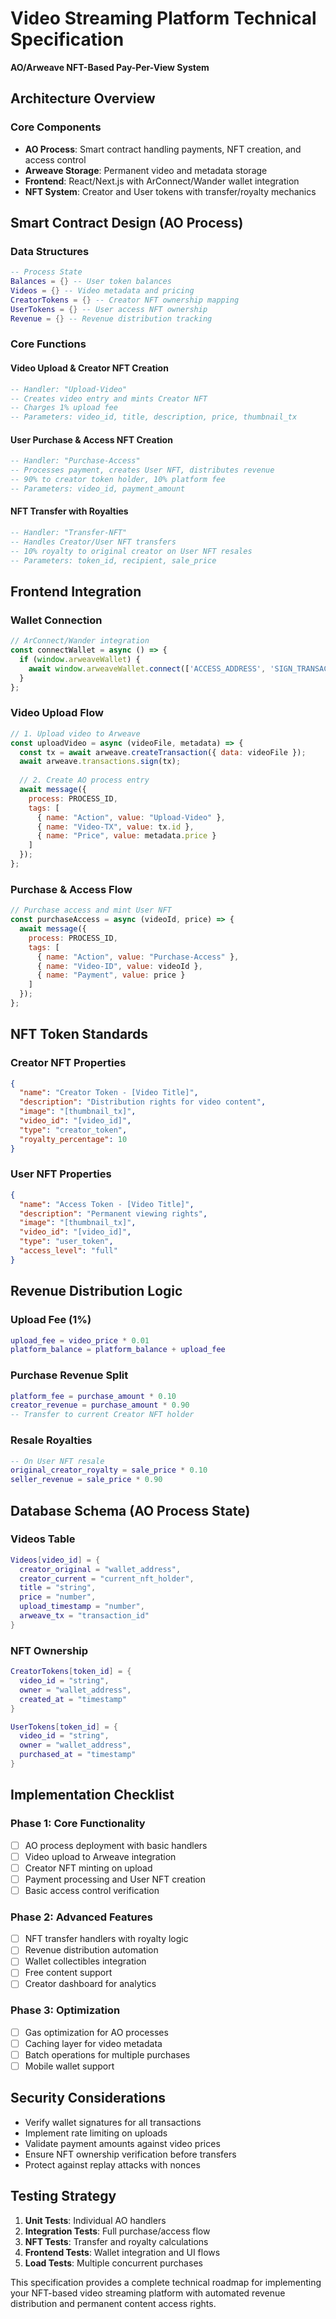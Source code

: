 # Video Streaming Platform Technical Specification
**AO/Arweave NFT-Based Pay-Per-View System**

## Architecture Overview

### Core Components
- **AO Process**: Smart contract handling payments, NFT creation, and access control
- **Arweave Storage**: Permanent video and metadata storage
- **Frontend**: React/Next.js with ArConnect/Wander wallet integration
- **NFT System**: Creator and User tokens with transfer/royalty mechanics

## Smart Contract Design (AO Process)

### Data Structures
```lua
-- Process State
Balances = {} -- User token balances
Videos = {} -- Video metadata and pricing
CreatorTokens = {} -- Creator NFT ownership mapping
UserTokens = {} -- User access NFT ownership
Revenue = {} -- Revenue distribution tracking
```

### Core Functions

#### Video Upload & Creator NFT Creation
```lua
-- Handler: "Upload-Video"
-- Creates video entry and mints Creator NFT
-- Charges 1% upload fee
-- Parameters: video_id, title, description, price, thumbnail_tx
```

#### User Purchase & Access NFT Creation
```lua
-- Handler: "Purchase-Access"
-- Processes payment, creates User NFT, distributes revenue
-- 90% to creator token holder, 10% platform fee
-- Parameters: video_id, payment_amount
```

#### NFT Transfer with Royalties
```lua
-- Handler: "Transfer-NFT"
-- Handles Creator/User NFT transfers
-- 10% royalty to original creator on User NFT resales
-- Parameters: token_id, recipient, sale_price
```

## Frontend Integration

### Wallet Connection
```javascript
// ArConnect/Wander integration
const connectWallet = async () => {
  if (window.arweaveWallet) {
    await window.arweaveWallet.connect(['ACCESS_ADDRESS', 'SIGN_TRANSACTION']);
  }
};
```

### Video Upload Flow
```javascript
// 1. Upload video to Arweave
const uploadVideo = async (videoFile, metadata) => {
  const tx = await arweave.createTransaction({ data: videoFile });
  await arweave.transactions.sign(tx);
  
  // 2. Create AO process entry
  await message({
    process: PROCESS_ID,
    tags: [
      { name: "Action", value: "Upload-Video" },
      { name: "Video-TX", value: tx.id },
      { name: "Price", value: metadata.price }
    ]
  });
};
```

### Purchase & Access Flow
```javascript
// Purchase access and mint User NFT
const purchaseAccess = async (videoId, price) => {
  await message({
    process: PROCESS_ID,
    tags: [
      { name: "Action", value: "Purchase-Access" },
      { name: "Video-ID", value: videoId },
      { name: "Payment", value: price }
    ]
  });
};
```

## NFT Token Standards

### Creator NFT Properties
```json
{
  "name": "Creator Token - [Video Title]",
  "description": "Distribution rights for video content",
  "image": "[thumbnail_tx]",
  "video_id": "[video_id]",
  "type": "creator_token",
  "royalty_percentage": 10
}
```

### User NFT Properties
```json
{
  "name": "Access Token - [Video Title]",
  "description": "Permanent viewing rights",
  "image": "[thumbnail_tx]",
  "video_id": "[video_id]",
  "type": "user_token",
  "access_level": "full"
}
```

## Revenue Distribution Logic

### Upload Fee (1%)
```lua
upload_fee = video_price * 0.01
platform_balance = platform_balance + upload_fee
```

### Purchase Revenue Split
```lua
platform_fee = purchase_amount * 0.10
creator_revenue = purchase_amount * 0.90
-- Transfer to current Creator NFT holder
```

### Resale Royalties
```lua
-- On User NFT resale
original_creator_royalty = sale_price * 0.10
seller_revenue = sale_price * 0.90
```

## Database Schema (AO Process State)

### Videos Table
```lua
Videos[video_id] = {
  creator_original = "wallet_address",
  creator_current = "current_nft_holder",
  title = "string",
  price = "number",
  upload_timestamp = "number",
  arweave_tx = "transaction_id"
}
```

### NFT Ownership
```lua
CreatorTokens[token_id] = {
  video_id = "string",
  owner = "wallet_address",
  created_at = "timestamp"
}

UserTokens[token_id] = {
  video_id = "string",
  owner = "wallet_address",
  purchased_at = "timestamp"
}
```

## Implementation Checklist

### Phase 1: Core Functionality
- [ ] AO process deployment with basic handlers
- [ ] Video upload to Arweave integration
- [ ] Creator NFT minting on upload
- [ ] Payment processing and User NFT creation
- [ ] Basic access control verification

### Phase 2: Advanced Features
- [ ] NFT transfer handlers with royalty logic
- [ ] Revenue distribution automation
- [ ] Wallet collectibles integration
- [ ] Free content support
- [ ] Creator dashboard for analytics

### Phase 3: Optimization
- [ ] Gas optimization for AO processes
- [ ] Caching layer for video metadata
- [ ] Batch operations for multiple purchases
- [ ] Mobile wallet support

## Security Considerations

- Verify wallet signatures for all transactions
- Implement rate limiting on uploads
- Validate payment amounts against video prices
- Ensure NFT ownership verification before transfers
- Protect against replay attacks with nonces

## Testing Strategy

1. **Unit Tests**: Individual AO handlers
2. **Integration Tests**: Full purchase/access flow
3. **NFT Tests**: Transfer and royalty calculations
4. **Frontend Tests**: Wallet integration and UI flows
5. **Load Tests**: Multiple concurrent purchases

This specification provides a complete technical roadmap for implementing your NFT-based video streaming platform with automated revenue distribution and permanent content access rights.